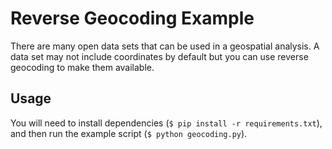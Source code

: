 Reverse Geocoding Example
=========================

There are many open data sets that can be used in a geospatial
analysis. A data set may not include coordinates by default
but you can use reverse geocoding to make them available.

Usage
-----

You will need to install dependencies (`$ pip install -r requirements.txt`),
and then run the example script (`$ python geocoding.py`).

